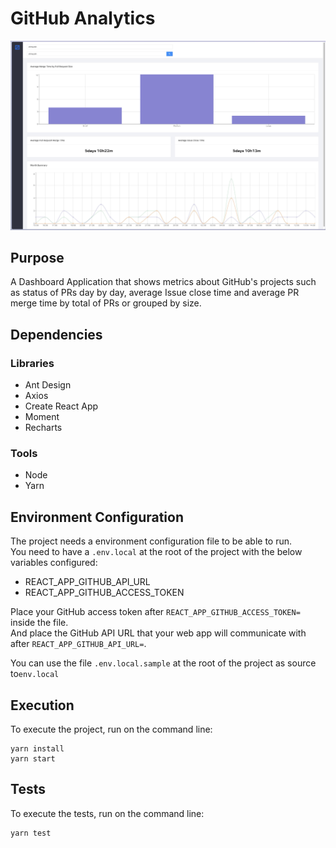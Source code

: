 # GitHub Analytics

<img alt="analytics" src="docs/github-analytics.jpeg" width="800" />

## Purpose

A Dashboard Application that shows metrics about GitHub's projects such as status of PRs day by day, average Issue close time and average PR merge time by total of PRs or grouped by size.

## Dependencies

### Libraries

- Ant Design
- Axios
- Create React App
- Moment
- Recharts

### Tools

- Node
- Yarn

## Environment Configuration

The project needs a environment configuration file to be able to run.\
You need to have a `.env.local` at the root of the project with the below variables configured:

- REACT_APP_GITHUB_API_URL
- REACT_APP_GITHUB_ACCESS_TOKEN

Place your GitHub access token after `REACT_APP_GITHUB_ACCESS_TOKEN=` inside the file.\
And place the GitHub API URL that your web app will communicate with after `REACT_APP_GITHUB_API_URL=`.

You can use the file `.env.local.sample` at the root of the project as source to`env.local`

## Execution

To execute the project, run on the command line:

```
yarn install
yarn start
```

## Tests

To execute the tests, run on the command line:

```
yarn test
```
